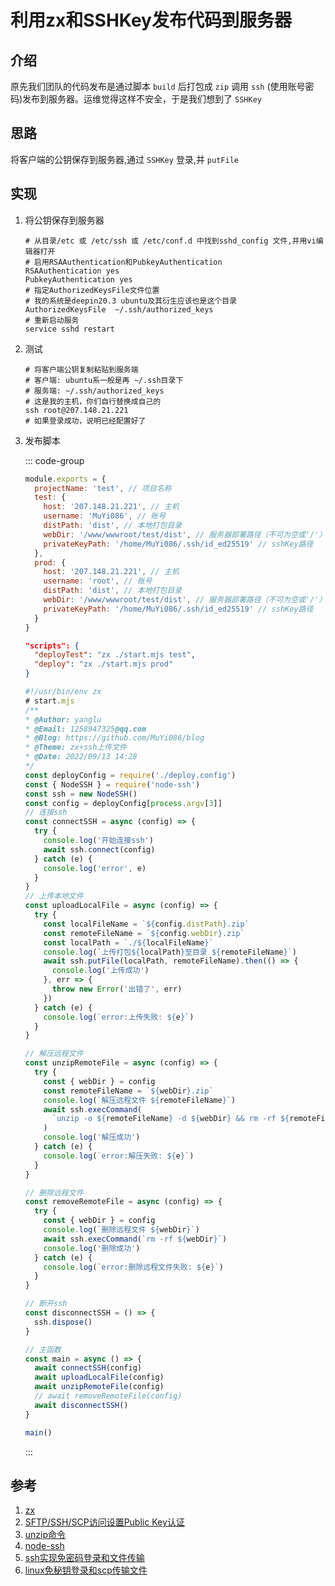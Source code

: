 # 利用zx和SSHKey发布代码到服务器

## 介绍
原先我们团队的代码发布是通过脚本 `build` 后打包成 `zip` 调用 `ssh` (使用账号密码)发布到服务器。运维觉得这样不安全，于是我们想到了 `SSHKey`

## 思路
将客户端的公钥保存到服务器,通过 `SSHKey` 登录,并 `putFile`

## 实现
1. 将公钥保存到服务器

    ```shell
    # 从目录/etc 或 /etc/ssh 或 /etc/conf.d 中找到sshd_config 文件,并用vi编辑器打开
    # 启用RSAAuthentication和PubkeyAuthentication
    RSAAuthentication yes
    PubkeyAuthentication yes
    # 指定AuthorizedKeysFile文件位置
    # 我的系统是deepin20.3 ubuntu及其衍生应该也是这个目录
    AuthorizedKeysFile	~/.ssh/authorized_keys
    # 重新启动服务
    service sshd restart
    ```

1. 测试

    ```shell
    # 将客户端公钥复制粘贴到服务端
    # 客户端: ubuntu系一般是再 ~/.ssh目录下
    # 服务端: ~/.ssh/authorized_keys
    # 这是我的主机，你们自行替换成自己的
    ssh root@207.148.21.221
    # 如果登录成功，说明已经配置好了
    ```

1. 发布脚本

    ::: code-group
    ```js [deploy.config.js]
    module.exports = {
      projectName: 'test', // 项目名称
      test: {
        host: '207.148.21.221', // 主机
        username: 'MuYi086', // 账号
        distPath: 'dist', // 本地打包目录
        webDir: '/www/wwwroot/test/dist', // 服务器部署路径（不可为空或'/'）
        privateKeyPath: '/home/MuYi086/.ssh/id_ed25519' // sshKey路径
      },
      prod: {
        host: '207.148.21.221', // 主机
        username: 'root', // 账号
        distPath: 'dist', // 本地打包目录
        webDir: '/www/wwwroot/test/dist', // 服务器部署路径（不可为空或'/'）
        privateKeyPath: '/home/MuYi086/.ssh/id_ed25519' // sshKey路径
      }
    }
    ```
    ```json [package.json]
    "scripts": {
      "deployTest": "zx ./start.mjs test",
      "deploy": "zx ./start.mjs prod"
    }
    ```
    ```js [start.mjs]
    #!/usr/bin/env zx
    # start.mjs
    /**
    * @Author: yanglu
    * @Email: 1258947325@qq.com
    * @Blog: https://github.com/MuYi086/blog
    * @Theme: zx+ssh上传文件
    * @Date: 2022/09/13 14:28
    */
    const deployConfig = require('./deploy.config')
    const { NodeSSH } = require('node-ssh')
    const ssh = new NodeSSH()
    const config = deployConfig[process.argv[3]]
    // 连接ssh
    const connectSSH = async (config) => {
      try {
        console.log('开始连接ssh')
        await ssh.connect(config)
      } catch (e) {
        console.log('error', e)
      }
    }
    // 上传本地文件
    const uploadLocalFile = async (config) => {
      try {
        const localFileName = `${config.distPath}.zip`
        const remoteFileName = `${config.webDir}.zip`
        const localPath = `./${localFileName}`
        console.log(`上传打包${localPath}至目录 ${remoteFileName}`)
        await ssh.putFile(localPath, remoteFileName).then(() => {
          console.log('上传成功')
        }, err => {
          throw new Error('出错了', err)
        })
      } catch (e) {
        console.log(`error:上传失败: ${e}`)
      }
    }

    // 解压远程文件
    const unzipRemoteFile = async (config) => {
      try {
        const { webDir } = config
        const remoteFileName = `${webDir}.zip`
        console.log(`解压远程文件 ${remoteFileName}`)
        await ssh.execCommand(
          `unzip -o ${remoteFileName} -d ${webDir} && rm -rf ${remoteFileName}`
        )
        console.log('解压成功')
      } catch (e) {
        console.log(`error:解压失败: ${e}`)
      }
    }

    // 删除远程文件
    const removeRemoteFile = async (config) => {
      try {
        const { webDir } = config
        console.log(`删除远程文件 ${webDir}`)
        await ssh.execCommand(`rm -rf ${webDir}`)
        console.log('删除成功')
      } catch (e) {
        console.log(`error:删除远程文件失败: ${e}`)
      }
    }

    // 断开ssh
    const disconnectSSH = () => {
      ssh.dispose()
    }

    // 主函数
    const main = async () => {
      await connectSSH(config)
      await uploadLocalFile(config)
      await unzipRemoteFile(config)
      // await removeRemoteFile(config)
      await disconnectSSH()
    }

    main()
    ```
    :::

## 参考
1. [zx](https://github.com/google/zx 'zx')
1. [SFTP/SSH/SCP访问设置Public Key认证](https://www.cnblogs.com/leadership/p/11820014.html 'SFTP/SSH/SCP访问设置Public Key认证')
1. [unzip命令](https://blog.csdn.net/chekongfu/article/details/121147010 'unzip命令')
1. [node-ssh](https://github.com/steelbrain/node-ssh 'node-ssh')
1. [ssh实现免密码登录和文件传输](https://www.cnblogs.com/igoodful/p/11583751.html 'ssh实现免密码登录和文件传输')
1. [linux免秘钥登录和scp传输文件](https://blog.csdn.net/lsr40/article/details/89923703 'linux免秘钥登录和scp传输文件')